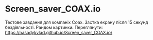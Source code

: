# Screen_saver_COAX.io

Тестове завдання для компаніх Coax.
Застка екрану після 15 секунд бездіяльності.
Рандом картинки.
Переглянути: https://nasadykvlad.github.io/Screen_saver_COAX.io/
